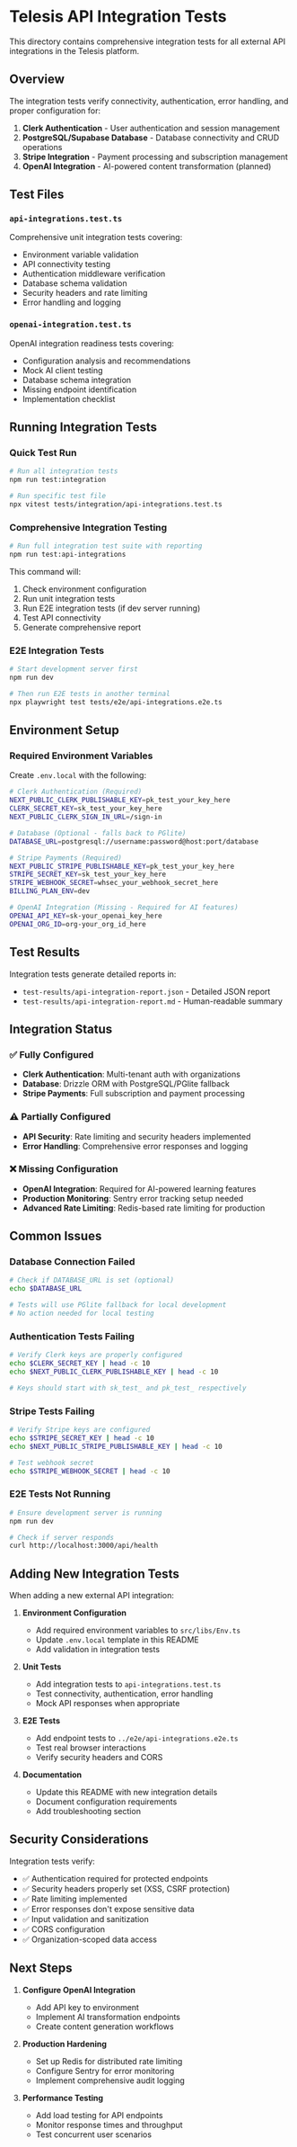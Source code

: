 # Telesis API Integration Tests

This directory contains comprehensive integration tests for all external API integrations in the Telesis platform.

## Overview

The integration tests verify connectivity, authentication, error handling, and proper configuration for:

1. **Clerk Authentication** - User authentication and session management
2. **PostgreSQL/Supabase Database** - Database connectivity and CRUD operations
3. **Stripe Integration** - Payment processing and subscription management
4. **OpenAI Integration** - AI-powered content transformation (planned)

## Test Files

### `api-integrations.test.ts`
Comprehensive unit integration tests covering:
- Environment variable validation
- API connectivity testing
- Authentication middleware verification
- Database schema validation
- Security headers and rate limiting
- Error handling and logging

### `openai-integration.test.ts`
OpenAI integration readiness tests covering:
- Configuration analysis and recommendations
- Mock AI client testing
- Database schema integration
- Missing endpoint identification
- Implementation checklist

## Running Integration Tests

### Quick Test Run
```bash
# Run all integration tests
npm run test:integration

# Run specific test file
npx vitest tests/integration/api-integrations.test.ts
```

### Comprehensive Integration Testing
```bash
# Run full integration test suite with reporting
npm run test:api-integrations
```

This command will:
1. Check environment configuration
2. Run unit integration tests
3. Run E2E integration tests (if dev server running)
4. Test API connectivity
5. Generate comprehensive report

### E2E Integration Tests
```bash
# Start development server first
npm run dev

# Then run E2E tests in another terminal
npx playwright test tests/e2e/api-integrations.e2e.ts
```

## Environment Setup

### Required Environment Variables

Create `.env.local` with the following:

```bash
# Clerk Authentication (Required)
NEXT_PUBLIC_CLERK_PUBLISHABLE_KEY=pk_test_your_key_here
CLERK_SECRET_KEY=sk_test_your_key_here
NEXT_PUBLIC_CLERK_SIGN_IN_URL=/sign-in

# Database (Optional - falls back to PGlite)
DATABASE_URL=postgresql://username:password@host:port/database

# Stripe Payments (Required)
NEXT_PUBLIC_STRIPE_PUBLISHABLE_KEY=pk_test_your_key_here
STRIPE_SECRET_KEY=sk_test_your_key_here
STRIPE_WEBHOOK_SECRET=whsec_your_webhook_secret_here
BILLING_PLAN_ENV=dev

# OpenAI Integration (Missing - Required for AI features)
OPENAI_API_KEY=sk-your_openai_key_here
OPENAI_ORG_ID=org-your_org_id_here
```

## Test Results

Integration tests generate detailed reports in:
- `test-results/api-integration-report.json` - Detailed JSON report
- `test-results/api-integration-report.md` - Human-readable summary

## Integration Status

### ✅ Fully Configured
- **Clerk Authentication**: Multi-tenant auth with organizations
- **Database**: Drizzle ORM with PostgreSQL/PGlite fallback
- **Stripe Payments**: Full subscription and payment processing

### ⚠️ Partially Configured
- **API Security**: Rate limiting and security headers implemented
- **Error Handling**: Comprehensive error responses and logging

### ❌ Missing Configuration
- **OpenAI Integration**: Required for AI-powered learning features
- **Production Monitoring**: Sentry error tracking setup needed
- **Advanced Rate Limiting**: Redis-based rate limiting for production

## Common Issues

### Database Connection Failed
```bash
# Check if DATABASE_URL is set (optional)
echo $DATABASE_URL

# Tests will use PGlite fallback for local development
# No action needed for local testing
```

### Authentication Tests Failing
```bash
# Verify Clerk keys are properly configured
echo $CLERK_SECRET_KEY | head -c 10
echo $NEXT_PUBLIC_CLERK_PUBLISHABLE_KEY | head -c 10

# Keys should start with sk_test_ and pk_test_ respectively
```

### Stripe Tests Failing
```bash
# Verify Stripe keys are configured
echo $STRIPE_SECRET_KEY | head -c 10
echo $NEXT_PUBLIC_STRIPE_PUBLISHABLE_KEY | head -c 10

# Test webhook secret
echo $STRIPE_WEBHOOK_SECRET | head -c 10
```

### E2E Tests Not Running
```bash
# Ensure development server is running
npm run dev

# Check if server responds
curl http://localhost:3000/api/health
```

## Adding New Integration Tests

When adding a new external API integration:

1. **Environment Configuration**
   - Add required environment variables to `src/libs/Env.ts`
   - Update `.env.local` template in this README
   - Add validation in integration tests

2. **Unit Tests**
   - Add integration tests to `api-integrations.test.ts`
   - Test connectivity, authentication, error handling
   - Mock API responses when appropriate

3. **E2E Tests**
   - Add endpoint tests to `../e2e/api-integrations.e2e.ts`
   - Test real browser interactions
   - Verify security headers and CORS

4. **Documentation**
   - Update this README with new integration details
   - Document configuration requirements
   - Add troubleshooting section

## Security Considerations

Integration tests verify:
- ✅ Authentication required for protected endpoints
- ✅ Security headers properly set (XSS, CSRF protection)
- ✅ Rate limiting implemented
- ✅ Error responses don't expose sensitive data
- ✅ Input validation and sanitization
- ✅ CORS configuration
- ✅ Organization-scoped data access

## Next Steps

1. **Configure OpenAI Integration**
   - Add API key to environment
   - Implement AI transformation endpoints
   - Create content generation workflows

2. **Production Hardening**
   - Set up Redis for distributed rate limiting
   - Configure Sentry for error monitoring
   - Implement comprehensive audit logging

3. **Performance Testing**
   - Add load testing for API endpoints
   - Monitor response times and throughput
   - Test concurrent user scenarios
